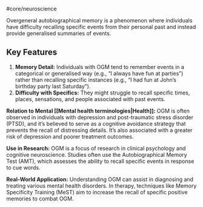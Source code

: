 #core/neuroscience

Overgeneral autobiographical memory is a phenomenon where individuals have difficulty recalling specific events from their personal past and instead provide generalised summaries of events.

## Key Features

1. **Memory Detail:** Individuals with OGM tend to remember events in a categorical or generalised way (e.g., “I always have fun at parties”) rather than recalling specific instances (e.g., “I had fun at John’s birthday party last Saturday”).
2. **Difficulty with Specifics:** They might struggle to recall specific times, places, sensations, and people associated with past events.

**Relation to Mental [[Mental health terminologies|Health]]:**
OGM is often observed in individuals with depression and post-traumatic stress disorder (PTSD), and it’s believed to serve as a cognitive avoidance strategy that prevents the recall of distressing details. It’s also associated with a greater risk of depression and poorer treatment outcomes.

**Use in Research:**
OGM is a focus of research in clinical psychology and cognitive neuroscience. Studies often use the Autobiographical Memory Test (AMT), which assesses the ability to recall specific events in response to cue words.

**Real-World Application:**
Understanding OGM can assist in diagnosing and treating various mental health disorders. In therapy, techniques like Memory Specificity Training (MeST) aim to increase the recall of specific positive memories to combat OGM.
